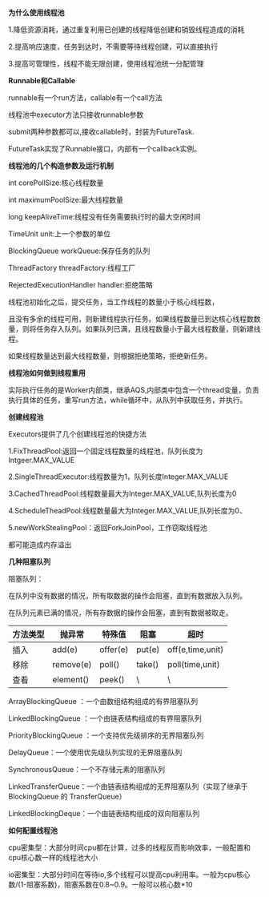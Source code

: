 **为什么使用线程池**

1.降低资源消耗，通过重复利用已创建的线程降低创建和销毁线程造成的消耗

2.提高响应速度，任务到达时，不需要等待线程创建，可以直接执行

3.提高可管理性，线程不能无限创建，使用线程池统一分配管理



**Runnable和Callable**

runnable有一个run方法，callable有一个call方法

线程池中executor方法只接收runnable参数

submit两种参数都可以,接收callable时，封装为FutureTask.

FutureTask实现了Runnable接口，内部有一个callback实例。



**线程池的几个构造参数及运行机制**

int corePollSize:核心线程数量

int maximumPoolSize:最大线程数量

long keepAliveTime:线程没有任务需要执行时的最大空闲时间

TimeUnit unit:上一个参数的单位

BlockingQueue<Runnable> workQueue:保存任务的队列

ThreadFactory threadFactory:线程工厂

RejectedExecutionHandler handler:拒绝策略

线程池初始化之后，提交任务，当工作线程的数量小于核心线程数，

且没有多余的线程可用，则新建线程执行任务。如果线程数量已到达核心线程数数量，则将任务存入队列。如果队列已满，且线程数量小于最大线程数量，则新建线程。

如果线程数量达到最大线程数量，则根据拒绝策略，拒绝新任务。



**线程池如何做到线程重用**

实际执行任务的是Worker内部类，继承AQS,内部类中包含一个thread变量，负责执行具体的任务，重写run方法，while循环中，从队列中获取任务，并执行。



**创建线程池**

Executors提供了几个创建线程池的快捷方法

1.FixThreadPool:返回一个固定线程数量的线程池，队列长度为Intgeer.MAX_VALUE

2.SingleThreadExecutor:线程数量为1，队列长度Integer.MAX_VALUE

3.CachedThreadPool:线程数量最大为Integer.MAX_VALUE,队列长度为0

4.ScheduleTheadPool:线程数量最大为Integer.MAX_VALUE,队列长度为0、

5.newWorkStealingPool：返回ForkJoinPool，工作窃取线程池

都可能造成内存溢出



**几种阻塞队列**

阻塞队列：

在队列中没有数据的情况，所有取数据的操作会阻塞，直到有数据放入队列。

在队列元素已满的情况，所有存数据的操作会阻塞，直到有数据被取走。

| 方法类型 | 抛异常    | 特殊值   | 阻塞   | 超时             |
| -------- | --------- | -------- | ------ | ---------------- |
| 插入     | add(e)    | offer(e) | put(e) | off(e,time,unit) |
| 移除     | remove(e) | poll()   | take() | poll(time,unit)  |
| 查看     | element() | peek()   | \      | \                |

ArrayBlockingQueue ：一个由数组结构组成的有界阻塞队列

LinkedBlockingQueue ：一个由链表结构组成的有界阻塞队列

PriorityBlockingQueue ：一个支持优先级排序的无界阻塞队列

DelayQueue：一个使用优先级队列实现的无界阻塞队列

SynchronousQueue：一个不存储元素的阻塞队列

LinkedTransferQueue：一个由链表结构组成的无界阻塞队列（实现了继承于 BlockingQueue 的 TransferQueue）

LinkedBlockingDeque：一个由链表结构组成的双向阻塞队列



**如何配置线程池**

cpu密集型：大部分时间cpu都在计算，过多的线程反而影响效率，一般配置和cpu核心数一样的线程池大小

io密集型：大部分时间在等待io,多个线程可以提高cpu利用率。一般为cpu核心数/(1-阻塞系数)，阻塞系数在0.8~0.9。一般可以核心数*10